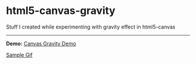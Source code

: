 # html5-canvas-gravity

Stuff I created while experimenting with gravity effect in html5-canvas

---

**Demo:** [Canvas Gravity Demo](https://m-yasir.github.io/html5-canvas-gravity/)

[Sample Gif](assets/canvas-gravity-demo.gif)
